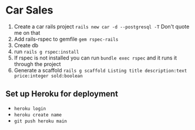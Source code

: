 # Car Sales
1. Create a car rails project `rails new car -d --postgresql -T` Don't quote me on that
2. Add rails-rspec to gemfile `gem rspec-rails`
3. Create db
4. run `rails g rspec:install`
5. If rspec is not installed you can run `bundle exec rspec` and it runs it through the project
6. Generate a scaffold `rails g scaffold Listing title description:text price:integer sold:boolean`

## Set up Heroku for deployment
- `heroku login`
- `heroku create name`
- `git push heroku main`
